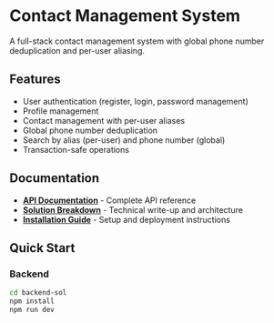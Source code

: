 # Contact Management System

A full-stack contact management system with global phone number deduplication and per-user aliasing.

## Features

- User authentication (register, login, password management)
- Profile management
- Contact management with per-user aliases
- Global phone number deduplication
- Search by alias (per-user) and phone number (global)
- Transaction-safe operations

## Documentation

- **[API Documentation](./API_DOCUMENTATION.md)** - Complete API reference
- **[Solution Breakdown](./SOLUTION_BREAKDOWN.md)** - Technical write-up and architecture
- **[Installation Guide](./INSTALLATION.md)** - Setup and deployment instructions

## Quick Start

### Backend
```bash
cd backend-sol
npm install
npm run dev
